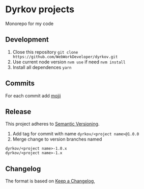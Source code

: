 # Dyrkov projects

Monorepo for my code

## Development

1. Close this repository `git clone https://github.com/WebWorkDeveloper/dyrkov.git`
2. Use current node version  `nvm use` if need `nvm install`
3. Install all dependences `yarn`

## Commits

For each commit add [mojji](https://gist.github.com/parmentf/035de27d6ed1dce0b36a)

## Release

This project adheres to [Semantic Versioning](https://semver.org/spec/v2.0.0.html).

1. Add tag for commit with name `dyrkov/<project name>@1.0.0`
2. Merge change to version branches named
```
dyrkov/<project name>-1.0.x
dyrkov/<project name>-1.x
```
## Changelog

The format is based on [Keep a Changelog](https://keepachangelog.com/en/1.0.0/),
